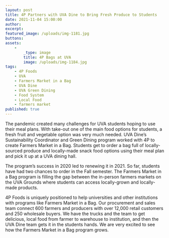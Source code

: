 ```yaml
---
layout: post
title: 4P Partners with UVA Dine to Bring Fresh Produce to Students
date: 2021-11-04 15:00:00
author:
excerpt:
featured_image: /uploads/img-1181.jpg
buttons:
assets:
    -
        _type: image
        title: 4P Bags at UVA
        image: /uploads/img-1184.jpg
tags:
    - 4P Foods
    - UVA
    - Farmers Market in a Bag
    - UVA Dine
    - UVA Green Dining
    - Food System
    - Local Food
    - farmers market
published: true
---
```

<div class="editable"><p>The pandemic created many challenges for UVA students hoping to use their meal plans. With take-out one of the main food options for students, a fresh fruit and vegetable option was very much needed. UVA Dine&rsquo;s Sustainability Coordinator and Green Dining program worked with 4P to create Farmers Market in a Bag. Students get to order a bag full of locally-sourced produce and locally-made snack food options using their meal plan and pick it up at a UVA dining hall.</p><p>The program&rsquo;s success in 2020 led to renewing it in 2021. So far, students have had two chances to order in the Fall semester. The Farmers Market in a Bag program is filling the gap between the in-person farmers markets on the UVA Grounds where students can access locally-grown and locally-made products.</p><p>4P Foods is uniquely positioned to help universities and other institutions with programs like Farmers Market in a Bag. Our procurement and sales team connect 600 farmers and producers with over 12,000 retail customers and 250 wholesale buyers. We have the trucks and the team to get delicious, local food from farmer to warehouse to institution, and then the UVA Dine team gets it in the students hands. We are very excited to see how the Farmers Market in a Bag program grows.</p></div>
